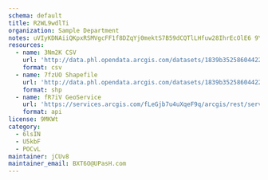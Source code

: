 ```yaml
---
schema: default
title: R2WL9wdlTi 
organization: Sample Department 
notes: uVIyKDNAiiQKpxRSMVgcFF1f8DZqYj0mektS7B59dCQTlLHfuw28IhrEcOlE6 9Yq2vndJ3GWobbWXCsZgTe3Rvp6kzB4azOmNsU 
resources:
  - name: 3Nm2K CSV
    url: 'http://data.phl.opendata.arcgis.com/datasets/1839b35258604422b0b520cbb668df0d_0.csv'
    format: csv
  - name: 7fzUO Shapefile
    url: 'http://data.phl.opendata.arcgis.com/datasets/1839b35258604422b0b520cbb668df0d_0.zip'
    format: shp
  - name: fR7iV GeoService
    url: 'https://services.arcgis.com/fLeGjb7u4uXqeF9q/arcgis/rest/services/Air_Monitoring_Stations/FeatureServer/0/query'
    format: api
license: 9MKWt 
category:
  - 6lsIN 
  - U5kbF 
  - POCvL 
maintainer: jCUv8  
maintainer_email: BXT6O@UPasH.com
---
```

